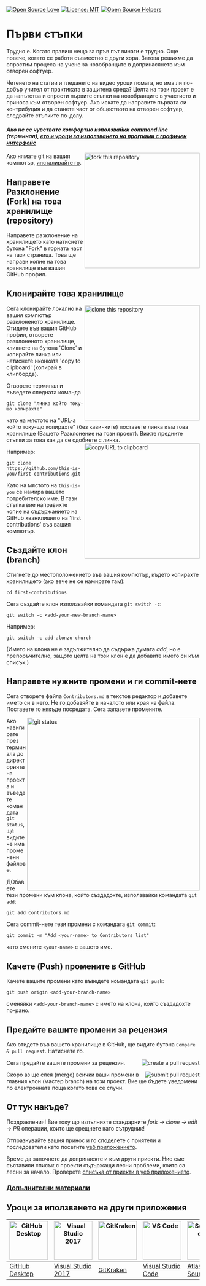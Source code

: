 [![Open Source Love](https://badges.frapsoft.com/os/v1/open-source.svg?v=103)](https://github.com/ellerbrock/open-source-badges/)
[![License: MIT](https://img.shields.io/badge/License-MIT-green.svg)](https://opensource.org/licenses/MIT)
[![Open Source Helpers](https://www.codetriage.com/roshanjossey/first-contributions/badges/users.svg)](https://www.codetriage.com/roshanjossey/first-contributions)


# Първи стъпки

Трудно е. Когато правиш нещо за пръв път винаги е трудно. Още повече, когато се работи съвместно с други хора. Затова решихме да опростим процеса на учене за новобранците в допринасянето към отворен софтуер.

Четенето на статии и гледането на видео уроци помага, но има ли по-добър учител от практиката в защитена среда? Целта на този проект е да напътства и опрости първите стъпки на новобранците в участието и приноса към отворен софтуер. Ако искате да направите първата си контрибуция и да станете част от обществото на отворен софтуер, следвайте стъпките по-долу.

#### *Ако не се чувствате комфортно използвайки command line (терминал), [ето и уроци за използването на програми с графичен интерфейс](#Уроци-за-иползването-на-други-приложения)*


<img align="right" width="300" src="https://firstcontributions.github.io/assets/Readme/fork.png" alt="fork this repository" />

Ако нямате git на вашия компютър, [инсталирайте го]( https://help.github.com/articles/set-up-git/).

## Направете Разклонение (Fork) на това хранилище (repository)

Направете разклонение на хранилището като натиснете бутона "Fork" в горната част на тази страница.
Това ще направи копие на това хранилище във вашия GitHub профил.

## Клонирайте това хранилище

<img align="right" width="300" src="https://firstcontributions.github.io/assets/Readme/clone.png" alt="clone this repository" />

Сега клонирайте локално на вашия компютър разклоненото хранилище. Отидете във вашия GitHub профил, отворете разклоненото хранилище,
кликнете на бутона 'Clone' и копирайте линка или натиснете иконката 'copy to clipboard' (копирай в клипборда).

Отворете терминал и въведете следната команда

```
git clone "линка който току-що копирахте"
```
като на мястото на  "URL-а който току-що копирахте" (без кавичките) поставете линка към това хранилище (Вашето Разклонение на този проект). Вижте
предните стъпки за това как да се сдобиете с линка.
<img align="right" width="300" src="https://firstcontributions.github.io/assets/Readme/copy-to-clipboard.png" alt="copy URL to clipboard" />

Например:
```
git clone https://github.com/this-is-you/first-contributions.git
```
Като на мястото на `this-is-you` се намира вашето потребителско име. В тази стъпка вие направихте копие на съдържанието на GitHub хванилището на 'first contributions' във вашия компютър.

## Създайте клон (branch)

Стигнете до местоположението във вашия компютър, където копирахте хранилището (ако вече не се намирате там):

```
cd first-contributions
```
Сега създайте клон използвайки командата `git switch -c`:
```
git switch -c <add-your-new-branch-name>
```

Например:
```
git switch -c add-alonzo-church
```
(Името на клона не е задължително да съдържа думата *add*, но е препоръчително, защото целта на този клон е да добавите името си към списък.)

## Направете нужните промени и ги commit-нете

Сега отворете файла `Contributors.md` в текстов редактор и добавете името си в него. Не го добавяйте в началото или края на файла. Поставете го някъде посредата. Сега запазете промените.

<img align="right" width="450" src="https://firstcontributions.github.io/assets/Readme/git-status.png" alt="git status" />


Ако навигирате през терминала до директорията на проекта и въведете командата `git status`, ще видите че има променени файлове.


ДОбавете тези промени към клона, който създадохте, използвайки командата `git add`:

```
git add Contributors.md
```

Сега commit-нете тези промени с командата `git commit`:
```
git commit -m "Add <your-name> to Contributors list"
```
като смените `<your-name>` с вашето име.

## Качете (Push) промените в GitHub

Качете вашите промени като въведете командата `git push`:
```
git push origin <add-your-branch-name>
```
сменяйки `<add-your-branch-name>` с името на клона, който създадохте по-рано.

## Предайте вашите промени за рецензия

Ако отидете във вашето хранилище в GitHub, ще видите бутона  `Compare & pull request`. Натиснете го.

<img style="float: right;" src="https://firstcontributions.github.io/assets/Readme/compare-and-pull.png" alt="create a pull request" />

Сега предайте вашите промени за рецензия.

<img style="float: right;" src="https://firstcontributions.github.io/assets/Readme/submit-pull-request.png" alt="submit pull request" />

Скоро аз ще слея (merge) всички ваши промени в главния клон (мастер branch) на този проект. Вие ще бъдете уведомени по електронната поща когато това се случи.

## От тук накъде?

Поздравления!  Вие току що изпълнихте стандарните _fork -> clone -> edit -> PR_ операции, които ще срещнете като сътрудник!

Отпразнувайте вашия принос и го споделете с приятели и последователи като посетите [уеб приложението](https://firstcontributions.github.io/#social-share).

Време да започнете да допринасяте и към други приекти. Ние сме съставили списък с проекти съдържащи лесни проблеми, които са лесни за начало. Проверете  [списъка от приекти в уеб приложението](https://firstcontributions.github.io/#project-list).

### [Допълнителни материали](../additional-material/git_workflow_scenarios/additional-material.md)


## Уроци за иползването на други приложения

| <a href="../gui-tool-tutorials/github-desktop-tutorial.md"><img alt="GitHub Desktop" src="https://desktop.github.com/images/desktop-icon.svg" width="100"></a> | <a href="../gui-tool-tutorials/github-windows-vs2017-tutorial.md"><img alt="Visual Studio 2017" src="https://upload.wikimedia.org/wikipedia/commons/c/cd/Visual_Studio_2017_Logo.svg" width="100"></a> | <a href="../gui-tool-tutorials/gitkraken-tutorial.md"><img alt="GitKraken" src="https://firstcontributions.github.io/assets/gui-tool-tutorials/gitkraken-tutorial/gk-icon.png" width="100"></a> | <a href="../gui-tool-tutorials/github-windows-vs-code-tutorial.md"><img alt="VS Code" src="https://upload.wikimedia.org/wikipedia/commons/1/1c/Visual_Studio_Code_1.35_icon.png" width=100></a> | <a href="../gui-tool-tutorials/sourcetree-macos-tutorial.md"><img alt="Sourcetree App" src="https://wac-cdn.atlassian.com/dam/jcr:81b15cde-be2e-4f4a-8af7-9436f4a1b431/Sourcetree-icon-blue.svg" width=100></a> | <a href="../gui-tool-tutorials/github-windows-intellij-tutorial.md"><img alt="IntelliJ IDEA" src="https://upload.wikimedia.org/wikipedia/commons/thumb/9/9c/IntelliJ_IDEA_Icon.svg/512px-IntelliJ_IDEA_Icon.svg.png" width=100></a> |
| --- | --- | --- | --- | --- | --- |
| [GitHub Desktop](../gui-tool-tutorials/github-desktop-tutorial.md) | [Visual Studio 2017](../gui-tool-tutorials/github-windows-vs2017-tutorial.md) | [GitKraken](../gui-tool-tutorials/gitkraken-tutorial.md) | [Visual Studio Code](../gui-tool-tutorials/github-windows-vs-code-tutorial.md) | [Atlassian Sourcetree](../gui-tool-tutorials/sourcetree-macos-tutorial.md) | [IntelliJ IDEA](../gui-tool-tutorials/github-windows-intellij-tutorial.md) |

